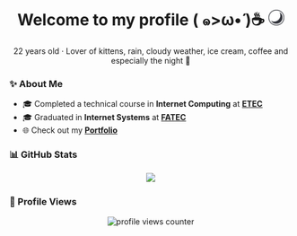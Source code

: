 <h1 align="center">
  Welcome to my profile ( ๑>ω•́ )☕
  <img src="./moon.svg" alt="moon" width="28rem">
</h1>

<p align="center">
  22 years old · Lover of kittens, rain, cloudy weather, ice cream, coffee and especially the night 🌙
</p>


### ✨ About Me  
- 🎓 Completed a technical course in **Internet Computing** at [**ETEC**](https://www.cps.sp.gov.br/sobre-o-centro-paula-souza/)  
- 🎓 Graduated in **Internet Systems** at [**FATEC**](https://www.cps.sp.gov.br/sobre-o-centro-paula-souza/)  
- 🌐 Check out my **[Portfolio](https://meawcafe.github.io/)**  


### 📊 GitHub Stats  
<div align="center">
  <img src="https://github-readme-stats.vercel.app/api/top-langs/?username=meawcafe&layout=compact&border_color=23232f&bg_color=40,23232f,23232f&border_radius=12&title_color=ff578b&text_color=fff" />
</div>


### 👀 Profile Views  
<div align="center">
  
  ![profile views counter](https://count.getloli.com/get/@meawcafe?theme=original-new)

</div>
